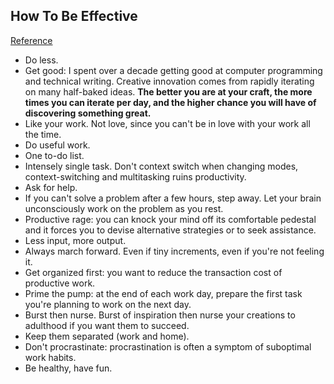 ## How To Be Effective
[Reference](http://pgbovine.net/productivity-tips.htm)

- Do less.
- Get good: I spent over a decade getting good at computer programming and technical writing. Creative innovation comes from rapidly iterating on many half-baked ideas. **The better you are at your craft, the more times you can iterate per day, and the higher chance you will have of discovering something great.**
- Like your work. Not love, since you can't be in love with your work all the time.
- Do useful work.
- One to-do list.
- Intensely single task. Don't context switch when changing modes, context-switching and multitasking ruins productivity.
- Ask for help.
- If you can't solve a problem after a few hours, step away. Let your brain unconsciously work on the problem as you rest.
- Productive rage: you can knock your mind off its comfortable pedestal and it forces you to devise alternative strategies or to seek assistance.
- Less input, more output.
- Always march forward. Even if tiny increments, even if you're not feeling it.
- Get organized first: you want to reduce the transaction cost of productive work.
- Prime the pump: at the end of each work day, prepare the first task you're planning to work on the next day.
- Burst then nurse. Burst of inspiration then nurse your creations to adulthood if you want them to succeed.
- Keep them separated (work and home).
- Don't procrastinate: procrastination is often a symptom of suboptimal work habits.
- Be healthy, have fun.
